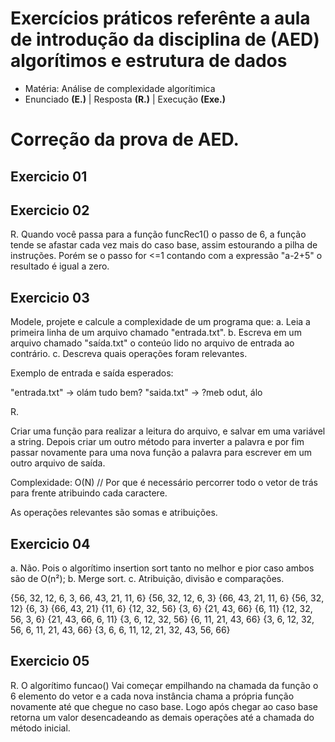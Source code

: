 # Exercícios práticos referênte a aula de introdução da disciplina de (AED) algorítimos e estrutura de dados

- Matéria: Análise de complexidade algorítimica
- Enunciado **(E.)** | Resposta **(R.)** | Execução **(Exe.)**

# Correção da prova de AED.
## Exercicio 01

## Exercicio 02

R.
Quando você passa para a função funcRec1() o passo de 6, a função tende
se afastar cada vez mais do caso base, assim estourando a pilha de instruções.
Porém se o passo for <=1 contando com a expressão "a-2+5" o resultado é igual
a zero.

## Exercicio 03

Modele, projete e calcule a complexidade de um programa que:
a. Leia a primeira linha de um arquivo chamado "entrada.txt".
b. Escreva em um arquivo chamado "saída.txt" o conteúo lido no arquivo de
entrada ao contrário.
c. Descreva quais operações foram relevantes.

Exemplo de entrada e saída esperados:

"entrada.txt" -> olám tudo bem?
"saida.txt" -> ?meb odut, álo

R.

Criar uma função para realizar a leitura do arquivo, e salvar em uma variável a string. Depois 
criar um outro método para inverter a palavra e por fim passar novamente para uma nova função a
palavra para escrever em um outro arquivo de saída.

Complexidade: O(N) // Por que é necessário percorrer todo o vetor de trás para frente atribuindo cada caractere.

As operações relevantes são somas e atribuições.
## Exercicio 04

a. Não. Pois o algorítimo insertion sort tanto no melhor e pior caso ambos são de O(n²);
b. Merge sort.
c. Atribuição, divisão e comparações.

{56, 32, 12, 6, 3, 66, 43, 21, 11, 6}
{56, 32, 12, 6, 3} {66, 43, 21, 11, 6}
{56, 32, 12} {6, 3} {66, 43, 21} {11, 6}
{12, 32, 56} {3, 6} {21, 43, 66} {6, 11}
{12, 32, 56, 3, 6} {21, 43, 66, 6, 11}
{3, 6, 12, 32, 56} {6, 11, 21, 43, 66}
{3, 6, 12, 32, 56, 6, 11, 21, 43, 66}
{3, 6, 6, 11, 12, 21, 32, 43, 56, 66}

## Exercicio 05

R.
O algorítimo funcao() Vai começar empilhando na chamada da função o 6 elemento do vetor e a cada nova instância chama a própria função novamente até que chegue
no caso base. Logo após chegar ao caso base retorna um valor desencadeando as
demais operações até a chamada do método inicial.